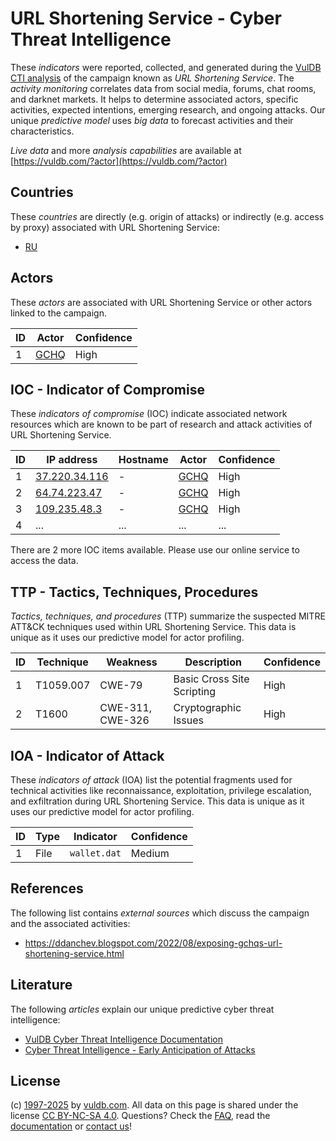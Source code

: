 # URL Shortening Service - Cyber Threat Intelligence

These _indicators_ were reported, collected, and generated during the [VulDB CTI analysis](https://vuldb.com/?kb.cti) of the campaign known as _URL Shortening Service_. The _activity monitoring_ correlates data from social media, forums, chat rooms, and darknet markets. It helps to determine associated actors, specific activities, expected intentions, emerging research, and ongoing attacks. Our unique _predictive model_ uses _big data_ to forecast activities and their characteristics.

_Live data_ and more _analysis capabilities_ are available at [https://vuldb.com/?actor](https://vuldb.com/?actor)

## Countries

These _countries_ are directly (e.g. origin of attacks) or indirectly (e.g. access by proxy) associated with URL Shortening Service:

* [RU](https://vuldb.com/?country.ru)

## Actors

These _actors_ are associated with URL Shortening Service or other actors linked to the campaign.

ID | Actor | Confidence
-- | ----- | ----------
1 | [GCHQ](https://vuldb.com/?actor.gchq) | High

## IOC - Indicator of Compromise

These _indicators of compromise_ (IOC) indicate associated network resources which are known to be part of research and attack activities of URL Shortening Service.

ID | IP address | Hostname | Actor | Confidence
-- | ---------- | -------- | ----- | ----------
1 | [37.220.34.116](https://vuldb.com/?ip.37.220.34.116) | - | [GCHQ](https://vuldb.com/?actor.gchq) | High
2 | [64.74.223.47](https://vuldb.com/?ip.64.74.223.47) | - | [GCHQ](https://vuldb.com/?actor.gchq) | High
3 | [109.235.48.3](https://vuldb.com/?ip.109.235.48.3) | - | [GCHQ](https://vuldb.com/?actor.gchq) | High
4 | ... | ... | ... | ...

There are 2 more IOC items available. Please use our online service to access the data.

## TTP - Tactics, Techniques, Procedures

_Tactics, techniques, and procedures_ (TTP) summarize the suspected MITRE ATT&CK techniques used within URL Shortening Service. This data is unique as it uses our predictive model for actor profiling.

ID | Technique | Weakness | Description | Confidence
-- | --------- | -------- | ----------- | ----------
1 | T1059.007 | CWE-79 | Basic Cross Site Scripting | High
2 | T1600 | CWE-311, CWE-326 | Cryptographic Issues | High

## IOA - Indicator of Attack

These _indicators of attack_ (IOA) list the potential fragments used for technical activities like reconnaissance, exploitation, privilege escalation, and exfiltration during URL Shortening Service. This data is unique as it uses our predictive model for actor profiling.

ID | Type | Indicator | Confidence
-- | ---- | --------- | ----------
1 | File | `wallet.dat` | Medium

## References

The following list contains _external sources_ which discuss the campaign and the associated activities:

* https://ddanchev.blogspot.com/2022/08/exposing-gchqs-url-shortening-service.html

## Literature

The following _articles_ explain our unique predictive cyber threat intelligence:

* [VulDB Cyber Threat Intelligence Documentation](https://vuldb.com/?kb.cti)
* [Cyber Threat Intelligence - Early Anticipation of Attacks](https://www.scip.ch/en/?labs.20201022)

## License

(c) [1997-2025](https://vuldb.com/?kb.changelog) by [vuldb.com](https://vuldb.com/?kb.about). All data on this page is shared under the license [CC BY-NC-SA 4.0](https://creativecommons.org/licenses/by-nc-sa/4.0/). Questions? Check the [FAQ](https://vuldb.com/?kb.faq), read the [documentation](https://vuldb.com/?kb) or [contact us](https://vuldb.com/?contact)!
